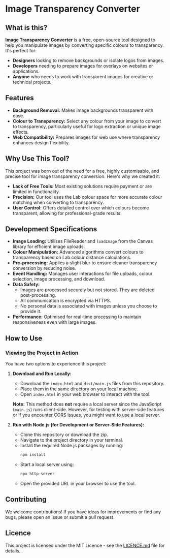 # Image Transparency Converter

## What is this?

**Image Transparency Converter** is a free, open-source tool designed to help you manipulate images by converting specific colours to transparency. It's perfect for:

- **Designers** looking to remove backgrounds or isolate logos from images.
- **Developers** needing to prepare images for overlays on websites or applications.
- **Anyone** who needs to work with transparent images for creative or technical projects.

## Features

- **Background Removal:** Makes image backgrounds transparent with ease.
- **Colour to Transparency:** Select any colour from your image to convert to transparency, particularly useful for logo extraction or unique image effects.
- **Web Compatibility:** Prepares images for web use where transparency enhances design flexibility.

## Why Use This Tool?

This project was born out of the need for a free, highly customisable, and precise tool for image transparency conversion. Here's why we created it:

- **Lack of Free Tools:** Most existing solutions require payment or are limited in functionality.
- **Precision:** Our tool uses the Lab colour space for more accurate colour matching when converting to transparency.
- **User Control:** Offers detailed control over which colours become transparent, allowing for professional-grade results.

## Development Specifications

- **Image Loading:** Utilises FileReader and `loadImage` from the Canvas library for efficient image uploads.
- **Colour Manipulation:** Advanced algorithms convert colours to transparency based on Lab colour distance calculations.
- **Pre-processing:** Applies a slight blur to ensure cleaner transparency conversion by reducing noise.
- **Event Handling:** Manages user interactions for file uploads, colour selection, image processing, and download.
- **Data Safety:**
  - Images are processed securely but not stored. They are deleted post-processing.
  - All communication is encrypted via HTTPS.
  - No personal data is associated with images unless you choose to provide it.
- **Performance:** Optimised for real-time processing to maintain responsiveness even with large images.

## How to Use

### Viewing the Project in Action

You have two options to experience this project:

1. **Download and Run Locally:**

   - Download the `index.html` and `dist/main.js` files from this repository.
   - Place them in the same directory on your local machine.
   - Open `index.html` in your web browser to interact with the tool.

   **Note:** This method does **not** require a local server since the JavaScript (`main.js`) runs client-side. However, for testing with server-side features or if you encounter CORS issues, you might want to use a local server.

2. **Run with Node.js (for Development or Server-Side Features):**
   - Clone this repository or download the zip.
   - Navigate to the project directory in your terminal.
   - Install the required Node.js packages by running:
     ```bash
     npm install
     ```
   - Start a local server using:
     ```bash
     npx http-server
     ```
   - Open the provided URL in your browser to use the tool.

## Contributing

We welcome contributions! If you have ideas for improvements or find any bugs, please open an issue or submit a pull request.

## Licence

This project is licensed under the MIT Licence - see the [LICENCE.md](LICENCE.md) file for details..
